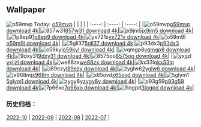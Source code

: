 ## Wallpaper
![o59mvp](https://w.wallhaven.cc/full/o5/wallhaven-o59mvp.jpg) Today: [o59mvp](https://th.wallhaven.cc/small/o5/o59mvp.jpg)
|      |      |      |
| :----: | :----: | :----: |
|![o59mvp](https://th.wallhaven.cc/small/o5/o59mvp.jpg)[o59mvp download 4k](https://wallhaven.cc/w/o59mvp)|![857w31](https://th.wallhaven.cc/small/85/857w31.jpg)[857w31 download 4k](https://wallhaven.cc/w/857w31)|![jx9jm5](https://th.wallhaven.cc/small/jx/jx9jm5.jpg)[jx9jm5 download 4k](https://wallhaven.cc/w/jx9jm5)|
|![1p8ep9](https://th.wallhaven.cc/small/1p/1p8ep9.jpg)[1p8ep9 download 4k](https://wallhaven.cc/w/1p8ep9)|![yx721x](https://th.wallhaven.cc/small/yx/yx721x.jpg)[yx721x download 4k](https://wallhaven.cc/w/yx721x)|![o59m9l](https://th.wallhaven.cc/small/o5/o59m9l.jpg)[o59m9l download 4k](https://wallhaven.cc/w/o59m9l)|
|![5gll37](https://th.wallhaven.cc/small/5g/5gll37.jpg)[5gll37 download 4k](https://wallhaven.cc/w/5gll37)|![p93dx3](https://th.wallhaven.cc/small/p9/p93dx3.jpg)[p93dx3 download 4k](https://wallhaven.cc/w/p93dx3)|![o59kyl](https://th.wallhaven.cc/small/o5/o59kyl.jpg)[o59kyl download 4k](https://wallhaven.cc/w/o59kyl)|
|![vqmgp8](https://th.wallhaven.cc/small/vq/vqmgp8.jpg)[vqmgp8 download 4k](https://wallhaven.cc/w/vqmgp8)|![9dxy31](https://th.wallhaven.cc/small/9d/9dxy31.jpg)[9dxy31 download 4k](https://wallhaven.cc/w/9dxy31)|![8575oo](https://th.wallhaven.cc/small/85/8575oo.jpg)[8575oo download 4k](https://wallhaven.cc/w/8575oo)|
|![yxjjzl](https://th.wallhaven.cc/small/yx/yxjjzl.jpg)[yxjjzl download 4k](https://wallhaven.cc/w/yxjjzl)|![we88zx](https://th.wallhaven.cc/small/we/we88zx.jpg)[we88zx download 4k](https://wallhaven.cc/w/we88zx)|![kx33lq](https://th.wallhaven.cc/small/kx/kx33lq.jpg)[kx33lq download 4k](https://wallhaven.cc/w/kx33lq)|
|![l89ezy](https://th.wallhaven.cc/small/l8/l89ezy.jpg)[l89ezy download 4k](https://wallhaven.cc/w/l89ezy)|![2yglw6](https://th.wallhaven.cc/small/2y/2yglw6.jpg)[2yglw6 download 4k](https://wallhaven.cc/w/2yglw6)|![jx968m](https://th.wallhaven.cc/small/jx/jx968m.jpg)[jx968m download 4k](https://wallhaven.cc/w/jx968m)|
|![x65ovd](https://th.wallhaven.cc/small/x6/x65ovd.jpg)[x65ovd download 4k](https://wallhaven.cc/w/x65ovd)|![5glym1](https://th.wallhaven.cc/small/5g/5glym1.jpg)[5glym1 download 4k](https://wallhaven.cc/w/5glym1)|![zygy8y](https://th.wallhaven.cc/small/zy/zygy8y.jpg)[zygy8y download 4k](https://wallhaven.cc/w/zygy8y)|
|![p93g59](https://th.wallhaven.cc/small/p9/p93g59.jpg)[p93g59 download 4k](https://wallhaven.cc/w/p93g59)|![7p66xo](https://th.wallhaven.cc/small/7p/7p66xo.jpg)[7p66xo download 4k](https://wallhaven.cc/w/7p66xo)|![3logpd](https://th.wallhaven.cc/small/3l/3logpd.jpg)[3logpd download 4k](https://wallhaven.cc/w/3logpd)|

### 历史归档：
[2022-10](https://github.com/april-projects/april-wallpaper/tree/main/picture/2022-10/) | [2022-09](https://github.com/april-projects/april-wallpaper/tree/main/picture/2022-09/) | [2022-08](https://github.com/april-projects/april-wallpaper/tree/main/picture/2022-08/) | [2022-07](https://github.com/april-projects/april-wallpaper/tree/main/picture/2022-07/) | 